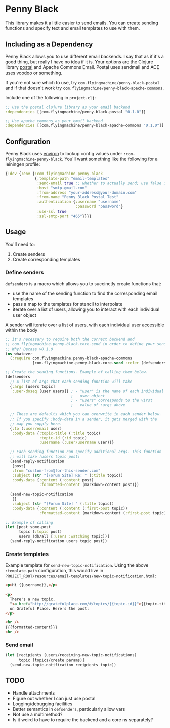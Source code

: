 # Penny Black

This library makes it a little easier to send emails. You can create
sending functions and specify text and email templates to use with
them.

## Including as a Dependency

Penny Black allows you to use different email backends. I say that as
if it's a good thing, but really I have no idea if it is. Your options
are the Clojure library [postal](https://github.com/drewr/postal) and
Apache Commons Email. Postal uses sendmail and ACE uses voodoo or
something.

If you're not sure which to use, try
`com.flyingmachine/penny-black-postal` and if that doesn't work try
`com.flyingmachine/penny-black-apache-commons`.

Include one of the following in `project.clj`:

```clojure
;; Use the postal clojure library as your email backend
:dependencies [[com.flyingmachine/penny-black-postal "0.1.0"]]

;; Use apache commons as your email backend
:dependencies [[com.flyingmachine/penny-black-apache-commons "0.1.0"]]
```

## Configuration

Penny Black uses [environ](https://github.com/weavejester/environ) to
lookup config values under `:com-flyingmachine-penny-black`. You'll
want something like the following for a leiningen profile:

```clojure
{:dev {:env {:com-flyingmachine-penny-black
             {:template-path "email-templates"
              :send-email true ;; whether to actually send; use false in development
              :host "smtp.gmail.com"
              :from-address "your-address@your-domain.com"
              :from-name "Penny Black Postal Test"
              :authentication {:username "username"
                               :password "password"}
              :use-ssl true
              :ssl-smtp-port "465"}}}}
```

## Usage

You'll need to:

1. Create senders
2. Create corresponding templates

### Define senders

`defsenders` is a macro which allows you to succinctly create
functions that:

* use the name of the sending function to find the corresponding email
  templates
* pass a map to the templates for stencil to interpolate
* iterate over a list of users, allowing you to interact with each
  individual user object

A sender will iterate over a list of users, with each individual user
accessible within the body

```clojure
;; it's necessary to require both the correct backend and
;; com.flyingmachine.penny-black.core.send in order to define your senders
;; Why? Becase v0.1.0
(ns whatever
  (:require com.flyingmachine.penny-black-apache-commons
            [com.flyingmachine.penny-black.core.send :refer (defsenders)]))

;; Create the sending functions. Example of calling them below.
(defsenders
  ;; A list of args that each sending function will take
  {:args [users topic]
   :user-doseq [user users]} ; - "user" is the name of each individual
                             ;   user object
                             ; - "users" corresponds to the virst
                             ;   value of :args above

  ;; These are defaults which you can overwrite in each sender below.
  ;; If you specify :body-data in a sender, it gets merged with the
  ;; map you supply here.
  {:to (:user/email user)
   :body-data {:topic-title (:title topic)
               :topic-id (:id topic)
               :username (:user/username user)}}

  ;; Each sending function can specify additional args. This function
  ;; will take [users topic post]
  (send-reply-notification
   [post]
   :from "custom-from@for-this-sender.com"
   :subject (str "[Forum Site] Re: " (:title topic))
   :body-data {:content (:content post)
               :formatted-content (markdown-content post)})
  
  (send-new-topic-notification
   []
   :subject (str "[Forum Site] " (:title topic))
   :body-data {:content (:content (:first-post topic))
               :formatted-content (markdown-content (:first-post topic))}))

;; Example of calling
(let [post some-post
      topic (:topic post)
      users (db/all [:users :watching topic])]
  (send-reply-notification users topic post))
```

### Create templates

Example template for `send-new-topic-notification`. Using the above
`:template-path` configuration, this would live in
`PROJECT_ROOT/resources/email-templates/new-topic-notification.html`:

```html
<p>Hi {{username}},</p>

<p>
  There's a new topic,
  "<a href="http://gratefulplace.com/#/topics/{{topic-id}}">{{topic-title}}</a>",
  on Grateful Place. Here's the post:
</p>

<hr />
{{{formatted-content}}}
<hr />
```

### Send email

```clojure
(let [recipients (users/receiving-new-topic-notifications)
      topic (topics/create params)]
  (send-new-topic-notification recipients topic))
```

## TODO

* Handle attachments
* Figure out whether I can just use postal
* Logging/debugging facilities
* Better semantics in `defsenders`, particularly allow vars
* Not use a multimethod?
* Is it weird to have to require the backend and a core ns separately?
